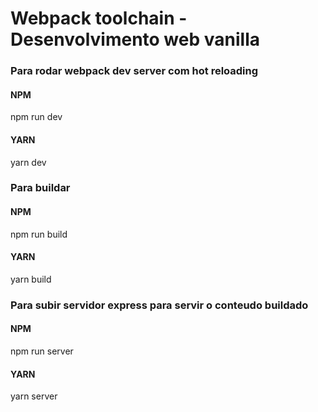 # Webpack toolchain - Desenvolvimento web vanilla

### Para rodar webpack dev server com hot reloading
#### NPM
npm run dev
#### YARN
yarn dev

### Para buildar
#### NPM
npm run build
#### YARN
yarn build

### Para subir servidor express para servir o conteudo buildado
#### NPM
npm run server
#### YARN
yarn server
